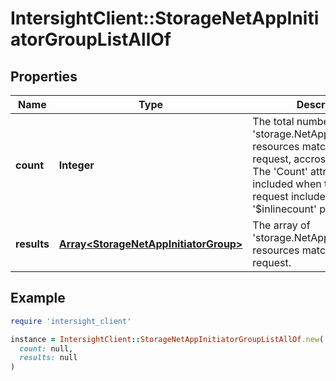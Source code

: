 # IntersightClient::StorageNetAppInitiatorGroupListAllOf

## Properties

| Name | Type | Description | Notes |
| ---- | ---- | ----------- | ----- |
| **count** | **Integer** | The total number of &#39;storage.NetAppInitiatorGroup&#39; resources matching the request, accross all pages. The &#39;Count&#39; attribute is included when the HTTP GET request includes the &#39;$inlinecount&#39; parameter. | [optional] |
| **results** | [**Array&lt;StorageNetAppInitiatorGroup&gt;**](StorageNetAppInitiatorGroup.md) | The array of &#39;storage.NetAppInitiatorGroup&#39; resources matching the request. | [optional] |

## Example

```ruby
require 'intersight_client'

instance = IntersightClient::StorageNetAppInitiatorGroupListAllOf.new(
  count: null,
  results: null
)
```

